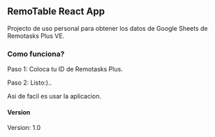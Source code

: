 ## RemoTable React App

Projecto de uso personal para obtener los datos de Google Sheets de Remotasks Plus VE.

### Como funciona?

Paso 1: Coloca tu ID de Remotasks Plus.

Paso 2: Listo:)..

Asi de facil es usar la aplicacion.

#### Version

Version: 1.0
